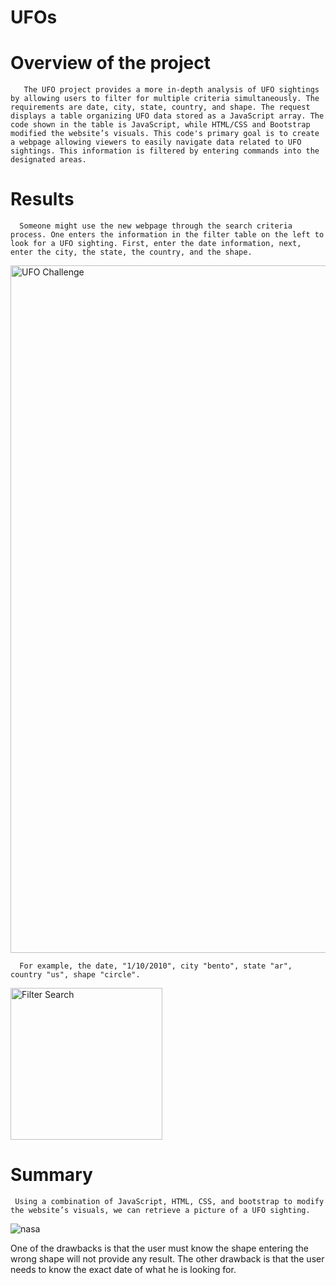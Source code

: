 # UFOs
# Overview of the project 
       The UFO project provides a more in-depth analysis of UFO sightings by allowing users to filter for multiple criteria simultaneously. The requirements are date, city, state, country, and shape. The request displays a table organizing UFO data stored as a JavaScript array. The code shown in the table is JavaScript, while HTML/CSS and Bootstrap modified the website’s visuals. This code's primary goal is to create a webpage allowing viewers to easily navigate data related to UFO sightings. This information is filtered by entering commands into the designated areas. 
       
 # Results 
      Someone might use the new webpage through the search criteria process. One enters the information in the filter table on the left to look for a UFO sighting. First, enter the date information, next, enter the city, the state, the country, and the shape. 
 <img width="1100" alt="UFO Challenge" src="https://user-images.githubusercontent.com/101475984/177908475-a7c0d4b0-8df6-46d9-b2b8-c3efaf1863c9.png">

      For example, the date, "1/10/2010", city "bento", state "ar", country "us", shape "circle".
 <img width="243" alt="Filter Search" src="https://user-images.githubusercontent.com/101475984/177908512-6a380740-e691-4547-888f-63b59efd3103.png">

# Summary
     Using a combination of JavaScript, HTML, CSS, and bootstrap to modify the website’s visuals, we can retrieve a picture of a UFO sighting.
![nasa](https://user-images.githubusercontent.com/101475984/177908882-6cb9cf0b-e35d-4345-bb63-288b8e1eb098.jpg)


One of the drawbacks is that the user must know the shape entering the wrong shape will not provide any result. The other drawback is that the user needs to know the exact date of what he is looking for.
